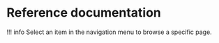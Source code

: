 # Reference documentation

!!! info
    Select an item in the navigation menu to browse a specific page.
